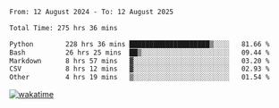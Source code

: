 <!--START_SECTION:waka-->

```txt
From: 12 August 2024 - To: 12 August 2025

Total Time: 275 hrs 36 mins

Python        228 hrs 36 mins ████████████████████▒░░░░   81.66 %
Bash          26 hrs 25 mins  ██▒░░░░░░░░░░░░░░░░░░░░░░   09.44 %
Markdown      8 hrs 57 mins   ▓░░░░░░░░░░░░░░░░░░░░░░░░   03.20 %
CSV           8 hrs 12 mins   ▓░░░░░░░░░░░░░░░░░░░░░░░░   02.93 %
Other         4 hrs 19 mins   ▒░░░░░░░░░░░░░░░░░░░░░░░░   01.54 %
```

<!--END_SECTION:waka-->
[![wakatime](https://wakatime.com/badge/user/5f89a63a-5294-4958-ad30-2b3455e63f2a.svg)](https://wakatime.com/@5f89a63a-5294-4958-ad30-2b3455e63f2a)
